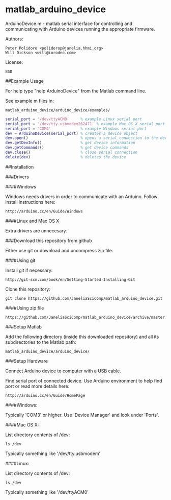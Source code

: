 matlab_arduino_device
=====================

ArduinoDevice.m - matlab serial interface for controlling and
communicating with Arduino devices running the appropriate firmware.

Authors:

    Peter Polidoro <polidorop@janelia.hhmi.org>
    Will Dickson <will@iorodeo.com>

License:

    BSD

##Example Usage

For help type "help ArduinoDevice" from the Matlab command line.

See example m files in:

    matlab_arduino_device/arduino_device/examples/

```matlab
serial_port = '/dev/ttyACM0'     % example Linux serial port
serial_port = '/dev/tty.usbmodem262471' % example Mac OS X serial port
serial_port = 'COM4'             % example Windows serial port
dev = ArduinoDevice(serial_port) % creates a device object
dev.open()                       % opens a serial connection to the device
dev.getDevInfo()                 % get device information
dev.getCommands()                % get device commands
dev.close()                      % close serial connection
delete(dev)                      % deletes the device
```

##Installation

###Drivers

####Windows

Windows needs drivers in order to communicate with an
Arduino. Follow install instructions here:

    http://arduino.cc/en/Guide/Windows

####Linux and Mac OS X

Extra drivers are unnecesary.

###Download this repository from github

Either use git or download and uncompress zip file.

####Using git

Install git if necessary:

    http://git-scm.com/book/en/Getting-Started-Installing-Git

Clone this repository:

    git clone https://github.com/JaneliaSciComp/matlab_arduino_device.git

####Using zip file

    https://github.com/JaneliaSciComp/matlab_arduino_device/archive/master.zip

###Setup Matlab

Add the following directory (inside this downloaded repository) and all
its subdirectories to the Matlab path:

    matlab_arduino_device/arduino_device/

###Setup Hardware

Connect Arduino device to computer with a USB cable.

Find serial port of connected device. Use Arduino environment to help
find port or read more details here:

    http://arduino.cc/en/Guide/HomePage

####Windows:

Typically 'COM3' or higher. Use 'Device Manager' and look under
'Ports'.

####Mac OS X:

List directory contents of /dev:

    ls /dev

Typically something like '/dev/tty.usbmodem'

####Linux:

List directory contents of /dev:

    ls /dev

Typically something like '/dev/ttyACM0'

